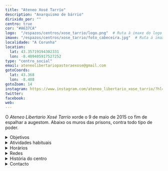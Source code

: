 ```yaml
---
title: "Ateneo Xosé Tarrío"
description: "Anarquismo de bárrio"
dirixido_por: ""
centro: true
cor: "#A637CA"
logo:  "/espazos/centros/xose_tarrio/logo.png"  # Ruta á imaxe do logo
imaxe: "/espazos/centros/xose_tarrio/foto_cabeceira.jpg"  # Ruta á imaxe de fondo
localidade: "A Corunha"
location:
  lat: 43.35719194302331
  lon: -8.409405917527252
type: "centro_social"
email: ateneolibertariopastoraexose@gmail.com
gotoCoords:
  lat: 43.368
  lon: -8.408
gotoZoom: 14
instagram: https://www.instagram.com/ateneo_libertario_xose_tarrio/?hl=es
twitter:
facebook:
web:
---
```

O *Ateneo Libertario Xosé Tarrío* xorde o 9 de maio de 2015 co fim de espalhar a augestom.
Abaixo os muros das prisons, contra todo tipo de poder.

<details>
  <summary>Objetivos</summary>
  <ul>
    <li>Objetivo 1</li>
    <li>Objetivo 2</li>
    <li>Objetivo 3</li>
  </ul>
</details>

<details>
  <summary>Atividades habituais</summary>
  <p>No Centro Social organizamos umha ampla variedade de atividades:</p>
  <ul>
    <li>Talheres</li>
    <li>Faladoiros</li>
    <li>Projeçons</li>
    <li>Juntanzas</li>
  </ul>
</details>

<details>
  <summary>Horários</summary>
  <p>Os horários habituais do centro som os seguintes:</p>
  <ul>
    <li><strong>Segundas a sextas:</strong> 16:00 - 21:00.</li>
    <li><strong>Sábados:</strong> 10:00 - 14:00 e 16:00 - 20:00.</li>
    <li><strong>Domingos:</strong> Pechado, excepto para eventos programados.</li>
  </ul>
</details>

<details>
  <summary>Redes</summary>
  <p>Conhece-nos a través de:</p>
  <ul>
    <li>Instragram</li>
    <li>Twiter/X</li>
    <li>Facebook</li>
    <li>Bluesky</li>
  </ul>
</details>

<details>
  <summary>História do centro</summary>
  <p></p>
</details>

<details>
  <summary>Contacto</summary>
  <p>Podes contatar connosco a través de:</p>
  <ul>
    <li>Email: contacto@email.com</li>
    <li>Teléfono: 111 111 111</li>
    <li>Endereço: - </li>
  </ul>
</details>